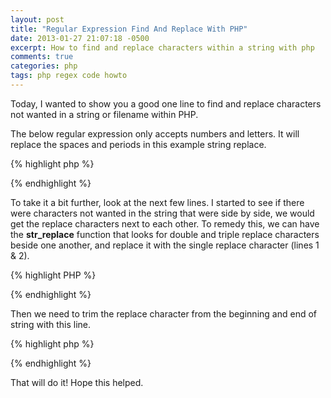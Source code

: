 ```yaml
---
layout: post
title: "Regular Expression Find And Replace With PHP"
date: 2013-01-27 21:07:18 -0500
excerpt: How to find and replace characters within a string with php
comments: true
categories: php
tags: php regex code howto
---
```

Today, I wanted to show you a good one line to find and replace characters not wanted in a string or filename within PHP.  

The below regular expression only accepts numbers and letters. It will replace the spaces and periods in this example string replace.  

{% highlight php %}
<?php
  $string = ' this is all..';
  $new_string = preg_replace('/[^A-Za-z0-9]/', '_', $string);

  echo $new_string;

  // which outputs: _this_is_all__
?>
{% endhighlight %}

To take it a bit further, look at the next few lines. I started to see if there were characters not wanted in the string that were side by side, we would get the replace characters next to each other. To remedy this, we can have the **str_replace** function that looks for double and triple replace characters beside one another, and replace it with the single replace character (lines 1 & 2).  

{% highlight PHP %}
<?php
  $new_string = str_replace('__', '_', $new_string);
  $new_string = str_replace('___', '_', $new_string);

  echo $new_string;

  // which outputs: _this_is_all_
?>
{% endhighlight %}

Then we need to trim the replace character from the beginning and end of string with this line.  

{% highlight php %}
<?php
  $new_string = trim($new_string, '_');

  echo $new_string;

  // which outputs: this_is_all
?>
{% endhighlight %}

That will do it! Hope this helped.  
